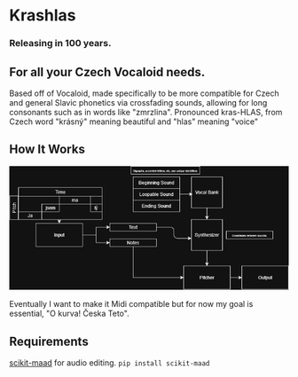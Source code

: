 # Krashlas
### Releasing in 100 years.
## For all your Czech Vocaloid needs. 
Based off of Vocaloid, made specifically to be more compatible for Czech and general Slavic phonetics via crossfading sounds, allowing for long consonants such as in words like "zmrzlina". 
Pronounced kras-HLAS, from Czech word "krásný" meaning beautiful and "hlas" meaning "voice"

## How It Works
![Alt text](krashlas.png)

Eventually I want to make it Midi compatible but for now my goal is essential, "O kurva! Česka Teto".

## Requirements
[scikit-maad](https://scikit-maad.github.io/install.html) for audio editing.
```pip install scikit-maad```